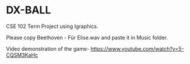 # DX-BALL
CSE 102 Term Project using Igraphics.

Please copy Beethoven - Für Elise.wav and paste it in Music folder.

Video demonstration of the game- https://www.youtube.com/watch?v=5-CQSM3KaHc
